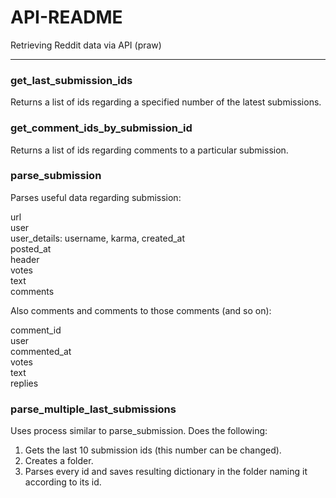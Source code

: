 # API-README
Retrieving Reddit data via API (praw)

---
### get_last_submission_ids
Returns a list of ids regarding a specified number of the latest submissions.

### get_comment_ids_by_submission_id
Returns a list of ids regarding comments to a particular submission.

### parse_submission
Parses useful data regarding submission:<br>

url<br>
user<br>
user_details: username, karma, created_at<br>
posted_at<br>
header<br>
votes<br>
text<br>
comments<br>

Also comments and comments to those comments (and so on):<br>

comment_id<br>
user<br>
commented_at<br>
votes<br>
text<br>
replies<br>

### parse_multiple_last_submissions
Uses process similar to parse_submission. Does the following:
1. Gets the last 10 submission ids (this number can be changed).
2. Creates a folder.
3. Parses every id and saves resulting dictionary in the folder naming it according to its id.
